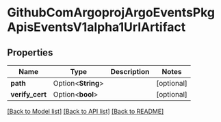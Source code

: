 # GithubComArgoprojArgoEventsPkgApisEventsV1alpha1UrlArtifact

## Properties

Name | Type | Description | Notes
------------ | ------------- | ------------- | -------------
**path** | Option<**String**> |  | [optional]
**verify_cert** | Option<**bool**> |  | [optional]

[[Back to Model list]](../README.md#documentation-for-models) [[Back to API list]](../README.md#documentation-for-api-endpoints) [[Back to README]](../README.md)


